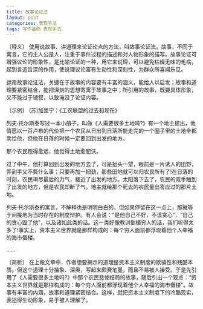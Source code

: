 ```yaml
---
title: 故事论证法
layout: post
categories: 表现手法
tags: 写作基础 表现手法
---
```


〔释义〕 使用说故事、讲道理来论证论点的方法，叫故事论证法。故事，不同于寓言，它的主人公是人，注重于事件过程的描述和对人物形象的描写。故事论证可增强议论的形象性，是比喻论证的一种，用它来说理，可以避免枯燥无味的毛病，起到言近旨深的作用，使说理议论富有生动性和深刻性，为群众所喜闻乐见。

运用故事论证法，关键在于故事的内容要有丰富的涵义，能给人以启发；故事和道理要紧密结合，能把深刻的思想寄寓于故事之中；所引用的故事，既要具体形象，又不能过于铺叙，以致淹没了论证内容。

〔示例〕 (苏)加里宁：《工农联盟的过去和现在》

列夫·托尔斯泰写过一本小册子，叫做《人需要很多土地吗?》有一个地主提出，他情愿以一百卢布的代价把一个农民从日出到日落所能走完的一个圈子里的土地全都卖给他，但他在日落的时候一定要回到出发的地方。

那个农民跑得愈远，他觉得土地愈肥沃。

过了中午，他打算回到出发的地方去了，可是抬头一望，眼前是一片诱人的田野，弄到手又不费什么事；只要再加一把劲，那些田地就可以归农民所有了!在日落的时刻，农民竭尽最后的力气，接近了出发的地方。太阳落下去了，农民的双手触到了出发的地方，但是农民却断了气。地主就给那个死去的农民量出答应过的那片土地。

列夫·托尔斯泰的寓言，不解释也是明明白白的。但如果停留在这一点上，那就等于间接地为当时存在的制度辩护。有人会说：“是他自己不好，不该贪心”，“自己的贪心毁了他”，以及诸如此类的话。这一类好像教训倒楣穷人的话，我们听得太多了!事实上，资本主义世界就是那样构成的：每个穷人面前都浮现着他个人幸福的海市蜃楼。

……

〔简析〕 在上段文章中，作者想要揭示的道理是资本主义制度的欺骗性和残酷本质。但这个道理十分抽象、深奥，写起来颇费笔墨，而且不易被人接受。于是先引用了《人需要很多土地吗?》中那个农民悲惨结局的故事，随后引出一个观点：“资本主义世界就是那样构成的：每个穷人面前都浮现着他个人幸福的海市蜃楼”。故事有丰富的内涵，故事和道理紧密结合。这样，就把资本主义制度下的冷酷现实，表述得生动形象，易于被人理解了。 